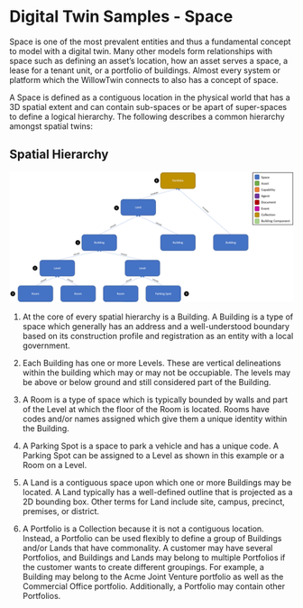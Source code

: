 # Digital Twin Samples - Space

Space is one of the most prevalent entities and thus a fundamental concept to model with a digital twin. Many other models form relationships with space such as defining an asset’s location, how an asset serves a space, a lease for a tenant unit, or a portfolio of buildings. Almost every system or platform which the WillowTwin connects to also has a concept of space.

A Space is defined as a contiguous location in the physical world that has a 3D spatial extent and can contain sub-spaces or be apart of super-spaces to define a logical hierarchy. The following describes a common hierarchy amongst spatial twins:

## Spatial Hierarchy

![Space-Example1](Images/Space-Example1.png)

1. At the core of every spatial hierarchy is a Building. A Building is a type of space which generally has an address and a well-understood boundary based on its construction profile and registration as an entity with a local government.

2. Each Building has one or more Levels. These are vertical delineations within the building which may or may not be occupiable. The levels may be above or below ground and still considered part of the Building.

3. A Room is a type of space which is typically bounded by walls and part of the Level at which the floor of the Room is located. Rooms have codes and/or names assigned which give them a unique identity within the Building.

4. A Parking Spot is a space to park a vehicle and has a unique code. A Parking Spot can be assigned to a Level as shown in this example or a Room on a Level.

5. A Land is a contiguous space upon which one or more Buildings may be located. A Land typically has a well-defined outline that is projected as a 2D bounding box. Other terms for Land include site, campus, precinct, premises, or district.

6. A Portfolio is a Collection because it is not a contiguous location. Instead, a Portfolio can be used flexibly to define a group of Buildings and/or Lands that have commonality. A customer may have several Portfolios, and Buildings and Lands may belong to multiple Portfolios if the customer wants to create different groupings. For example, a Building may belong to the Acme Joint Venture portfolio as well as the Commercial Office portfolio. Additionally, a Portfolio may contain other Portfolios.